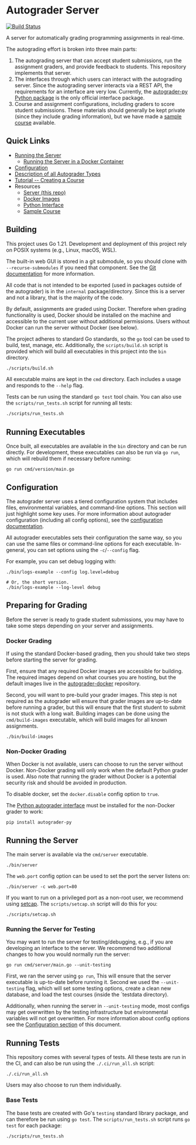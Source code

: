 # Autograder Server

[![Build Status](https://github.com/edulinq/autograder-server/actions/workflows/main.yml/badge.svg)](https://github.com/edulinq/autograder-server/actions/workflows/main.yml)

A server for automatically grading programming assignments in real-time.

The autograding effort is broken into three main parts:
 1. The autograding server that can accept student submissions, run the assignment graders, and provide feedback to students.
    This repository implements that server.
 2. The interfaces through which users can interact with the autograding server.
    Since the autograding server interacts via a REST API, the requirements for an interface are very low.
    Currently, the [autograder-py Python package](https://github.com/edulinq/autograder-py) is the only official interface package.
 3. Course and assignment configurations, including graders to score student submissions.
    These materials should generally be kept private (since they include grading information),
    but we have made a [sample course](https://github.com/edulinq/cse-cracks-course) available.

## Quick Links

 - [Running the Server](#running-the-server)
   - [Running the Server in a Docker Container](docs/docker.md#running-the-server)
 - [Configuration](#configuration)
 - [Description of all Autograder Types](docs/types.md)
 - [Tutorial -- Creating a Course](docs/tutorials/create-a-course.md)
 - Resources
   - [Server (this repo)](https://github.com/edulinq/autograder-server)
   - [Docker Images](https://hub.docker.com/u/edulinq)
   - [Python Interface](https://github.com/edulinq/autograder-py)
   - [Sample Course](https://github.com/edulinq/cse-cracks-course)

## Building

This project uses Go 1.21.
Development and deployment of this project rely on POSIX systems (e.g., Linux, macOS, WSL).

The built-in web GUI is stored in a git submodule,
so you should clone with `--recurse-submodules` if you need that component.
See the [Git documentation](https://git-scm.com/book/en/v2/Git-Tools-Submodules) for more information.

All code that is not intended to be exported (used in packages outside of the autograder) is in the `internal` package/directory.
Since this is a server and not a library, that is the majority of the code.

By default, assignments are graded using Docker.
Therefore when grading functionality is used,
Docker should be installed on the machine and accessible to the current user without additional permissions.
Users without Docker can run the server without Docker (see below).

The project adheres to standard Go standards,
so the `go` tool can be used to build, test, manage, etc.
Additionally, the `scripts/build.sh` script is provided which will build all executables in this project into the `bin` directory.
```sh
./scripts/build.sh
```

All executable mains are kept in the `cmd` directory.
Each includes a usage and responds to the `--help` flag.

Tests can be run using the standard `go test` tool chain.
You can also use the `scripts/run_tests.sh` script for running all tests:
```sh
./scripts/run_tests.sh
```

## Running Executables

Once built, all executables are available in the `bin` directory and can be run directly.
For development, these executables can also be run via `go run`, which will rebuild them if necessary before running:
```
go run cmd/version/main.go
```

## Configuration

The autograder server uses a tiered configuration system that includes
files, environmental variables, and command-line options.
This section will just highlight some key uses.
For more information about autograder configuration (including all config options),
see the [configuration documentation](docs/config.md).

All autograder executables sets their configuration the same way,
so you can use the same files or command-line options for each executable.
In-general, you can set options using the `-c`/`--config` flag.

For example, you can set debug logging with:
```
./bin/logs-example --config log.level=debug

# Or, the short version.
./bin/logs-example --log-level debug
```

## Preparing for Grading

Before the server is ready to grade student submissions,
you may have to take some steps depending on your server and assignments.

### Docker Grading

If using the standard Docker-based grading,
then you should take two steps before starting the server for grading.

First, ensure that any required Docker images are accessible for building.
The required images depend on what courses you are hosting,
but the default images live in the [autograder-docker](https://github.com/edulinq/autograder-docker) repository.

Second, you will want to pre-build your grader images.
This step is not required as the autograder will ensure that grader images are up-to-date before running a grader,
but this will ensure that the first student to submit is not stuck with a long wait.
Building images can be done using the `cmd/build-images` executable,
which will build images for all known assignments.

```
./bin/build-images
```

### Non-Docker Grading

When Docker is not available,
users can choose to run the server without Docker.
Non-Docker grading will only work when the default Python grader is used.
Also note that running the grader without Docker is a potential security risk
and should be avoided in production.

To disable docker, set the `docker.disable` config option to `true`.

The [Python autograder interface](https://github.com/edulinq/autograder-py) must be installed for the non-Docker grader to work:
```
pip install autograder-py
```

## Running the Server

The main server is available via the `cmd/server` executable.
```
./bin/server
```

The `web.port` config option can be used to set the port the server listens on:
```
./bin/server -c web.port=80
```

If you want to run on a privileged port as a non-root user,
we recommend using [setcap](https://man.archlinux.org/man/setcap.8).
The `scripts/setcap.sh` script will do this for you:
```
./scripts/setcap.sh
```

### Running the Server for Testing

You may want to run the server for testing/debugging,
e.g., if you are developing an interface to the server.
We recommend two additional changes to how you would normally run the server:
```
go run cmd/server/main.go --unit-testing
```

First, we ran the server using `go run`,
This will ensure that the server executable is up-to-date before running it.
Second we used the `--unit-testing` flag,
which will set some testing options, create a clean new database, and load the test courses (inside the `testdata directory).

Additionally, when running the server in `--unit-testing` mode,
most configs may get overwritten by the testing infrastructure but environmental variables will not get overwritten.
For more information about config options see the [Configuration section](#configuration) of this document.

## Running Tests

This repository comes with several types of tests.
All these tests are run in the CI,
and can also be run using the `./.ci/run_all.sh` script:
```
./.ci/run_all.sh
```

Users may also choose to run them individually.

### Base Tests

The base tests are created with Go's `testing` standard library package,
and can therefore be run using `go test`.
The `scripts/run_tests.sh` script runs `go test` for each package:
```
./scripts/run_tests.sh
```
